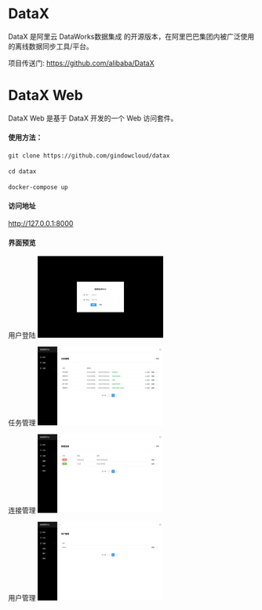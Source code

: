 # DataX

DataX 是阿里云 DataWorks数据集成 的开源版本，在阿里巴巴集团内被广泛使用的离线数据同步工具/平台。

项目传送门: https://github.com/alibaba/DataX

# DataX Web

DataX Web 是基于 DataX 开发的一个 Web 访问套件。

#### 使用方法：

```
git clone https://github.com/gindowcloud/datax

cd datax

docker-compose up
```

#### 访问地址

http://127.0.0.1:8000

#### 界面预览

用户登陆
<img src="https://github.com/gindowcloud/assets/raw/master/datax/1.png" style="zoom: 25%;" />

任务管理
<img src="https://github.com/gindowcloud/assets/raw/master/datax/2.png" style="zoom:25%;" />

连接管理
<img src="https://github.com/gindowcloud/assets/raw/master/datax/3.png" style="zoom:25%;" />

用户管理
<img src="https://github.com/gindowcloud/assets/raw/master/datax/4.png" style="zoom:25%;" />
